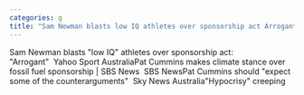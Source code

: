 ```yaml
---
categories: g
title: "Sam Newman blasts low IQ athletes over sponsorship act Arrogant  Yahoo Sport Australia"
---
```

Sam Newman blasts "low IQ" athletes over sponsorship act: "Arrogant"&nbsp;&nbsp;Yahoo Sport AustraliaPat Cummins makes climate stance over fossil fuel sponsorship | SBS News&nbsp;&nbsp;SBS NewsPat Cummins should "expect some of the counterarguments"&nbsp;&nbsp;Sky News Australia"Hypocrisy" creeping 